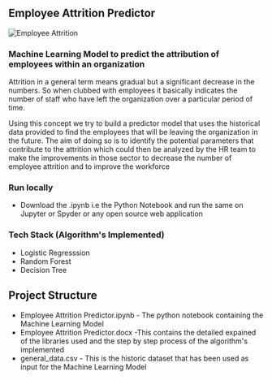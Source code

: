 ## Employee Attrition Predictor

![Employee Attrition](https://i.ibb.co/PjzwbJW/rsz-ted-bauer.jpg)


### Machine Learning Model to predict the attribution of employees within an organization

Attrition in a general term means gradual but a significant decrease in the numbers. So when clubbed with employees it basically indicates the number of staff who have left the organization over a particular period of time.

Using this concept we try to build a predictor model that uses the historical data provided to find the employees that will be leaving the organization in the future.
The aim of doing so is to identify the potential parameters that contribute to the attrition which could then be analyzed by the HR team to make the improvements in those sector to decrease the number of employee attrition and to improve the workforce

### Run locally
- Download the .ipynb i.e the Python Notebook and run the same on Jupyter or Spyder or any open source web application

### Tech Stack (Algorithm's Implemented)
- Logistic Regresssion
- Random Forest
- Decision Tree

## Project Structure
- Employee Attrition Predictor.ipynb - The python notebook containing the Machine Learning Model
- Employee Attrition Predictor.docx -This contains the detailed expained of the libraries used and the step by step process of the algorithm's implemented 
- general_data.csv - This is the historic dataset that has been used as input for the Machine Learning Model
